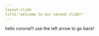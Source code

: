 ```yaml
---
layout:slide
title:"welcome to our second slide!"
---
```

hello corona!!!
use the left arrow to go back!
